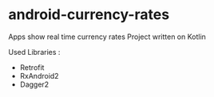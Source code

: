 # android-currency-rates
Apps show real time currency rates
Project written on Kotlin

Used Libraries : 
- Retrofit 
- RxAndroid2
- Dagger2
